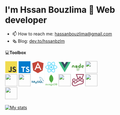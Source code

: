 # I'm Hssan Bouzlima 👋 Web developer
<!--
**hssanbzlm/hssanbzlm** is a ✨ _special_ ✨ repository because its `README.md` (this file) appears on your GitHub profile.

Here are some ideas to get you started:

- 🔭 I’m currently working on ...
- 🌱 I’m currently learning ...
- 👯 I’m looking to collaborate on ...
- 🤔 I’m looking for help with ...
- 💬 Ask me about ...
- 😄 Pronouns: ...
- ⚡ Fun fact: ...

-->
- 📫 How to reach me: hassanbouzlima@gmail.com
- 🗞️ Blog:      <a href="https://dev.to/hssanbzlm" target="_blank">dev.to/hssanbzlm</a>

💻**Toolbox**
 
 
<img src="https://github.com/devicons/devicon/blob/master/icons/javascript/javascript-original.svg" alt="javascript logo" width="40" height="40">  <img src="https://github.com/devicons/devicon/blob/master/icons/typescript/typescript-original.svg" alt="Typescript logo" width="40" height="40" >  <img src="https://github.com/devicons/devicon/blob/master/icons/angularjs/angularjs-plain.svg" alt="angular logo" width="40" height="40" >  <img src="https://github.com/devicons/devicon/blob/master/icons/react/react-original.svg" alt="react logo" width="40" height="40" >  <img src="https://github.com/devicons/devicon/blob/master/icons/vuejs/vuejs-original.svg" alt="vuejs logo" width="40" height="40" >  <img src="https://github.com/devicons/devicon/blob/master/icons/nodejs/nodejs-plain-wordmark.svg" alt="nodejs logo" width="40" height="40" >  <img width="40" height="40" src="https://cdn.jsdelivr.net/gh/devicons/devicon@latest/icons/nestjs/nestjs-original.svg" />  
<img src="https://cdn.jsdelivr.net/gh/devicons/devicon@latest/icons/graphql/graphql-plain-wordmark.svg" width="40" height="40" />
<img width="40" height="40" src="https://cdn.jsdelivr.net/gh/devicons/devicon@latest/icons/express/express-original.svg" />  <img src="https://raw.githubusercontent.com/devicons/devicon/master/icons/mysql/mysql-plain-wordmark.svg" alt="mysql logo" width="40" height="40" >  <img src="https://raw.githubusercontent.com/devicons/devicon/master/icons/mongodb/mongodb-plain-wordmark.svg" alt="mysql logo" width="40" height="40" >  <img src="https://cdn.jsdelivr.net/gh/devicons/devicon@latest/icons/git/git-original.svg" width="40" height="40" />  <img src="https://github.com/devicons/devicon/blob/master/icons/jest/jest-plain.svg" alt="jest logo" width="40" height="40" >  <img src="https://cdn.jsdelivr.net/gh/devicons/devicon/icons/docker/docker-original-wordmark.svg" width="40" height="40"/>  
<img src="https://cdn.jsdelivr.net/gh/devicons/devicon@latest/icons/githubactions/githubactions-original.svg" width="40" height="40" />
          



<a href="https://github.com/hssanbzlm">
 <img align="center" src="https://github-readme-stats.vercel.app/api?username=hssanbzlm&include_all_commits=true&show_icons=true&rank_icon=percentile&custom_title=My%20GitHub%20Stats" alt="My stats"/>
</a>
